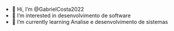 - 👋 Hi, I’m @GabrielCosta2022
- 👀 I’m interested in  desenvolvimento de software
- 🌱 I’m currently learning  Analise e desenvolvimento de sistemas
<!---
GabrielCosta2022/GabrielCosta2022 is a ✨ special ✨ repository because its `README.md` (this file) appears on your GitHub profile.
You can click the Preview link to take a look at your changes.
--->
